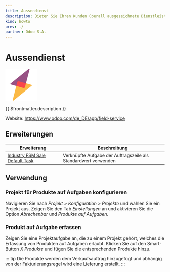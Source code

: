 ```yaml
---
title: Aussendienst
description: Bieten Sie Ihren Kunden überall ausgezeichnete Dienstleistungen an.
kind: howto
prev: ./
partner: Odoo S.A.
---
```

# Aussendienst
![](attachments/icons_odoo_industry_fsm.png)

{{ $frontmatter.description }}

Website: <https://www.odoo.com/de_DE/app/field-service>

## Erweiterungen

| Erweiterung                                                                 | Beschreibung                                                                                   |
| --------------------------------------------------------------------------- | ---------------------------------------------------------------------------------------------- |
| [Industry FSM Sale Default Task](Industry%20FSM%20Sale%20Default%20Task.md) | Verknüpfte Aufgabe der Auftragszeile als Standardwert verwenden |

## Verwendung

### Projekt für Produkte auf Aufgaben konfigurieren

Navigieren Sie nach *Projekt > Konfiguration > Projekte* und wählen Sie ein Projekt aus. Zeigen Sie den Tab *Einstellungen* an und aktivieren Sie die Option *Abrechenbar* und *Produkte auf Aufgaben*.

### Produkt auf Aufgabe erfassen

Zeigen Sie eine Projektaufgabe an, die zu einem Projekt gehört, welches die Erfassung von Produkten auf Aufgaben erlaubt. Klicken Sie auf den Smart-Button *X Produkte* und fügen Sie die entsprechenden Produkte hinzu.

::: tip
Die Produkte werden dem Verkaufsauftrag hinzugefügt und abhängig von der Fakturierungsregel wird eine Lieferung erstellt.
:::